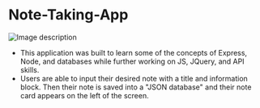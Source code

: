 # Note-Taking-App
![Image description](link-to-image)
* This application was built to learn some of the concepts of Express, Node, and databases while further working on JS, JQuery, and API skills. 
* Users are able to input their desired note with a title and information block. Then their note is saved into a "JSON database" and their note card appears on the left of the screen.
